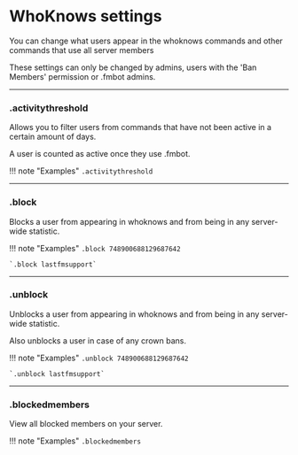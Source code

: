 # WhoKnows settings    

You can change what users appear in the whoknows commands and other commands that use all server members

These settings can only be changed by admins, users with the 'Ban Members' permission or .fmbot admins.

---

### .activitythreshold

Allows you to filter users from commands that have not been active in a certain amount of days.

A user is counted as active once they use .fmbot.

!!! note "Examples"
    `.activitythreshold`

---
### .block

Blocks a user from appearing in whoknows and from being in any server-wide statistic.

!!! note "Examples"
    `.block 748900688129687642`

    `.block lastfmsupport`

---
### .unblock

Unblocks a user from appearing in whoknows and from being in any server-wide statistic.

Also unblocks a user in case of any crown bans.

!!! note "Examples"
    `.unblock 748900688129687642`

    `.unblock lastfmsupport`

---
### .blockedmembers

View all blocked members on your server.

!!! note "Examples"
    `.blockedmembers`


